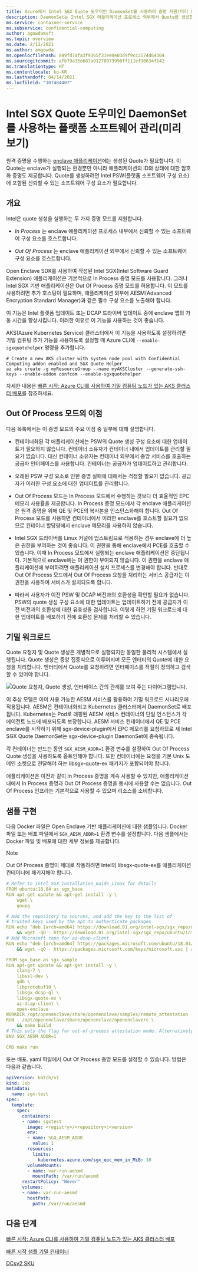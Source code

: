 ```yaml
---
title: Azure에서 Intel SGX Quote 도우미인 DaemonSet를 사용하여 증명 지원(미리 보기)
description: DaemonSet는 Intel SGX 애플리케이션 프로세스 외부에서 Quote를 생성합니다. 이 문서에서는 Out Of Process 증명 기능을 컨테이너 내에서 실행되는 기밀 워크로드에 제공하는 방법을 설명합니다.
ms.service: container-service
ms.subservice: confidential-computing
author: agowdamsft
ms.topic: overview
ms.date: 2/12/2021
ms.author: amgowda
ms.openlocfilehash: 849fd7afa3f9365f31ee8e03d9f9cc2174d64304
ms.sourcegitcommit: afb79a35e687a91270973990ff111ef90634f142
ms.translationtype: HT
ms.contentlocale: ko-KR
ms.lasthandoff: 04/14/2021
ms.locfileid: "107484407"
---
```

# <a name="platform-software-management-with-intel-sgx-quote-helper-daemonset-preview"></a>Intel SGX Quote 도우미인 DaemonSet를 사용하는 플랫폼 소프트웨어 관리(미리 보기)

원격 증명을 수행하는 [enclave 애플리케이션](confidential-computing-enclaves.md)에는 생성된 Quote가 필요합니다. 이 Quote는 enclave가 실행되는 환경뿐만 아니라 애플리케이션의 ID와 상태에 대한 암호화 증명도 제공합니다. Quote를 생성하려면 Intel PSW(플랫폼 소프트웨어 구성 요소)에 포함된 신뢰할 수 있는 소프트웨어 구성 요소가 필요합니다.

## <a name="overview"></a>개요
 
Intel은 quote 생성을 실행하는 두 가지 증명 모드를 지원합니다.

- *In Process* 는 enclave 애플리케이션 프로세스 내부에서 신뢰할 수 있는 소프트웨어 구성 요소를 호스트합니다.

- *Out Of Process* 는 enclave 애플리케이션 외부에서 신뢰할 수 있는 소프트웨어 구성 요소를 호스트합니다.
 
Open Enclave SDK를 사용하여 작성된 Intel SGX(Intel Software Guard Extension) 애플리케이션은 기본적으로 In Process 증명 모드를 사용합니다. 그러나 Intel SGX 기반 애플리케이션은 Out Of Process 증명 모드를 허용합니다. 이 모드를 사용하려면 추가 호스팅이 필요하며, 애플리케이션 외부에 AESM(Advanced Encryption Standard Manager)과 같은 필수 구성 요소를 노출해야 합니다.

이 기능은 Intel 플랫폼 업데이트 또는 DCAP 드라이버 업데이트 중에 enclave 앱의 가동 시간을 향상시킵니다. 이러한 이유로 이 기능을 사용하는 것이 좋습니다.

AKS(Azure Kubernetes Service) 클러스터에서 이 기능을 사용하도록 설정하려면 기밀 컴퓨팅 추가 기능을 사용하도록 설정할 때 Azure CLI에 `--enable-sgxquotehelper` 명령을 추가합니다. 

```azurecli-interactive
# Create a new AKS cluster with system node pool with Confidential Computing addon enabled and SGX Quote Helper
az aks create -g myResourceGroup --name myAKSCluster --generate-ssh-keys --enable-addon confcom --enable-sgxquotehelper
```

자세한 내용은 [빠른 시작: Azure CLI를 사용하여 기밀 컴퓨팅 노드가 있는 AKS 클러스터 배포](confidential-nodes-aks-get-started.md)를 참조하세요.

## <a name="benefits-of-the-out-of-process-mode"></a>Out Of Process 모드의 이점

다음 목록에서는 이 증명 모드의 주요 이점 중 일부에 대해 설명합니다.

-   컨테이너화된 각 애플리케이션에는 PSW의 Quote 생성 구성 요소에 대한 업데이트가 필요하지 않습니다. 컨테이너 소유자가 컨테이너 내에서 업데이트를 관리할 필요가 없습니다. 대신 컨테이너 소유자는 컨테이너 외부에서 중앙 서비스를 호출하는 공급자 인터페이스를 사용합니다. 컨테이너는 공급자가 업데이트하고 관리합니다.

-   오래된 PSW 구성 요소로 인한 증명 실패에 대해서는 걱정할 필요가 없습니다. 공급자가 이러한 구성 요소에 대한 업데이트를 관리합니다.

-   Out Of Process 모드는 In Process 모드에서 수행하는 것보다 더 효율적인 EPC 메모리 사용률을 제공합니다. In Process 증명 모드에서 각 enclave 애플리케이션은 원격 증명을 위해 QE 및 PCE의 복사본을 인스턴스화해야 합니다. Out Of Process 모드를 사용하면 컨테이너에서 이러한 enclave를 호스트할 필요가 없으므로 컨테이너 할당량에서 enclave 메모리를 사용하지 않습니다.

-   Intel SGX 드라이버를 Linux 커널에 업스트림으로 적용하는 경우 enclave에 더 높은 권한을 부여하는 것이 좋습니다. 이 권한을 통해 enclave에서 PCE를 호출할 수 있습니다. 이때 In Process 모드에서 실행되는 enclave 애플리케이션은 중단됩니다. 기본적으로 enclave에는 이 권한이 부여되지 않습니다. 이 권한을 enclave 애플리케이션에 부여하려면 애플리케이션 설치 프로세스를 변경해야 합니다. 반대로 Out Of Process 모드에서 Out Of Process 요청을 처리하는 서비스 공급자는 이 권한을 사용하여 서비스가 설치되도록 합니다.

-   따라서 사용자가 이전 PSW 및 DCAP 버전과의 호환성을 확인할 필요가 없습니다. PSW의 quote 생성 구성 요소에 대한 업데이트는 업데이트하기 전에 공급자가 이전 버전과의 호환성에 대한 유효성을 검사합니다. 이렇게 하면 기밀 워크로드에 대한 업데이트를 배포하기 전에 호환성 문제를 처리할 수 있습니다.

## <a name="confidential-workloads"></a>기밀 워크로드

Quote 요청자 및 Quote 생성은 개별적으로 실행되지만 동일한 물리적 시스템에서 실행됩니다. Quote 생성은 중앙 집중식으로 이루어지며 모든 엔터티의 Quote에 대한 요청을 처리합니다. 엔터티에서 Quote를 요청하려면 인터페이스를 적절히 정의하고 검색할 수 있어야 합니다.

![Quote 요청자, Quote 생성, 인터페이스 간의 관계를 보여 주는 다이어그램입니다.](./media/confidential-nodes-out-of-proc-attestation/aesmmanager.png)

이 추상 모델은 이미 사용 가능한 AESM 서비스를 활용하여 기밀 워크로드 시나리오에 적용됩니다. AESM은 컨테이너화되고 Kubernetes 클러스터에서 DaemonSet로 배포됩니다. Kubernetes는 Pod로 래핑된 AESM 서비스 컨테이너의 단일 인스턴스가 각 에이전트 노드에 배포되도록 보장합니다. AESM 서비스 컨테이너에서 QE 및 PCE enclave를 시작하기 위해 sgx-device-plugin에서 EPC 메모리를 요청하므로 새 Intel SGX Quote DaemonSet는 sgx-device-plugin DaemonSet에 종속됩니다.

각 컨테이너는 만드는 동안 `SGX_AESM_ADDR=1` 환경 변수를 설정하여 Out Of Process Quote 생성을 사용하도록 옵트인해야 합니다. 또한 컨테이너에는 요청을 기본 Unix 도메인 소켓으로 전달해야 하는 libsgx-quote-ex 패키지가 포함되어야 합니다.

애플리케이션은 이전과 같이 In Process 증명을 계속 사용할 수 있지만, 애플리케이션 내에서 In Process 증명과 Out Of Process 증명을 동시에 사용할 수는 없습니다. Out Of Process 인프라는 기본적으로 사용할 수 있으며 리소스를 소비합니다.

## <a name="sample-implementation"></a>샘플 구현

다음 Docker 파일은 Open Enclave 기반 애플리케이션에 대한 샘플입니다. Docker 파일 또는 배포 파일에서 `SGX_AESM_ADDR=1` 환경 변수를 설정합니다. 다음 샘플에서는 Docker 파일 및 배포에 대한 세부 정보를 제공합니다. 

  > [!Note] 
  > Out Of Process 증명이 제대로 작동하려면 Intel의 libsgx-quote-ex를 애플리케이션 컨테이너에 패키지해야 합니다.
    
```yaml
# Refer to Intel_SGX_Installation_Guide_Linux for details
FROM ubuntu:18.04 as sgx_base
RUN apt-get update && apt-get install -y \
    wget \
    gnupg

# Add the repository to sources, and add the key to the list of
# trusted keys used by the apt to authenticate packages
RUN echo "deb [arch=amd64] https://download.01.org/intel-sgx/sgx_repo/ubuntu bionic main" | tee /etc/apt/sources.list.d/intel-sgx.list \
    && wget -qO - https://download.01.org/intel-sgx/sgx_repo/ubuntu/intel-sgx-deb.key | apt-key add -
# Add Microsoft repo for az-dcap-client
RUN echo "deb [arch=amd64] https://packages.microsoft.com/ubuntu/18.04/prod bionic main" | tee /etc/apt/sources.list.d/msprod.list \
    && wget -qO - https://packages.microsoft.com/keys/microsoft.asc | apt-key add -

FROM sgx_base as sgx_sample
RUN apt-get update && apt-get install -y \
    clang-7 \
    libssl-dev \
    gdb \
    libprotobuf10 \
    libsgx-dcap-ql \
    libsgx-quote-ex \
    az-dcap-client \
    open-enclave
WORKDIR /opt/openenclave/share/openenclave/samples/remote_attestation
RUN . /opt/openenclave/share/openenclave/openenclaverc \
    && make build
# This sets the flag for out-of-process attestation mode. Alternatively you can set this flag on the deployment files.
ENV SGX_AESM_ADDR=1 

CMD make run
```
또는 배포. yaml 파일에서 Out Of Process 증명 모드를 설정할 수 있습니다. 방법은 다음과 같습니다.

```yaml
apiVersion: batch/v1
kind: Job
metadata:
  name: sgx-test
spec:
  template:
    spec:
      containers:
      - name: sgxtest
        image: <registry>/<repository>:<version>
        env:
        - name: SGX_AESM_ADDR
          value: 1
        resources:
          limits:
            kubernetes.azure.com/sgx_epc_mem_in_MiB: 10
        volumeMounts:
        - name: var-run-aesmd
          mountPath: /var/run/aesmd
      restartPolicy: "Never"
      volumes:
      - name: var-run-aesmd
        hostPath:
          path: /var/run/aesmd
```

## <a name="next-steps"></a>다음 단계

[빠른 시작: Azure CLI를 사용하여 기밀 컴퓨팅 노드가 있는 AKS 클러스터 배포](./confidential-nodes-aks-get-started.md)

[빠른 시작 샘플 기밀 컨테이너](https://github.com/Azure-Samples/confidential-container-samples)

[DCsv2 SKU](../virtual-machines/dcv2-series.md)
